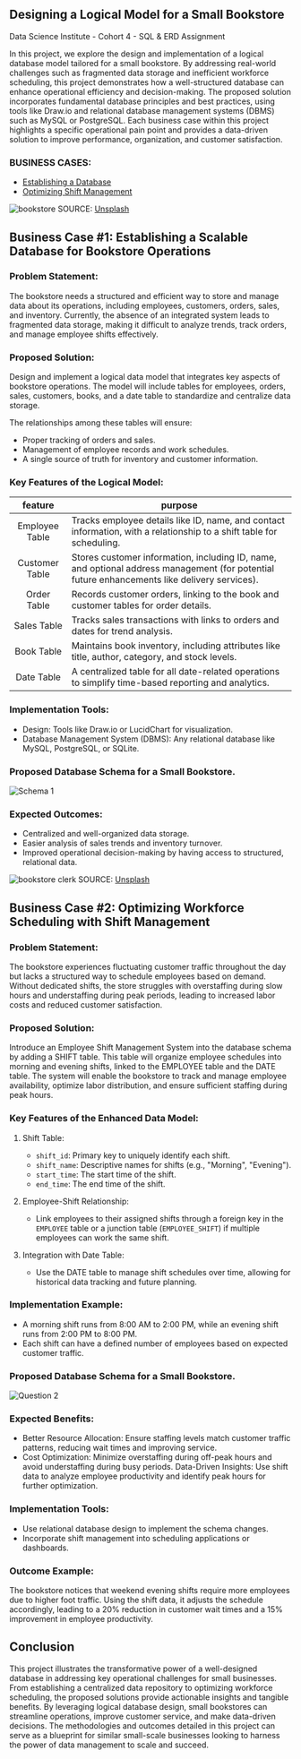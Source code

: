 ## Designing a Logical Model for a Small Bookstore
Data Science Institute - Cohort 4 - SQL & ERD Assignment

In this project, we explore the design and implementation of a logical database model tailored for a small bookstore. By addressing real-world challenges such as fragmented data storage and inefficient workforce scheduling, this project demonstrates how a well-structured database can enhance operational efficiency and decision-making. The proposed solution incorporates fundamental database principles and best practices, using tools like Draw.io and relational database management systems (DBMS) such as MySQL or PostgreSQL. Each business case within this project highlights a specific operational pain point and provides a data-driven solution to improve performance, organization, and customer satisfaction.

### BUSINESS CASES:
* [Establishing a Database](#business-case-1-establishing-a-scalable-database-for-bookstore-operations)
* [Optimizing Shift Management](#business-case-2-optimizing-workforce-scheduling-with-shift-management)

![bookstore](images/bookstore-unsplash.jpg)
SOURCE: [Unsplash](https://unsplash.com/photos/a-man-standing-outside-of-a-book-store-xSmnehPxROE)

## Business Case #1: Establishing a Scalable Database for Bookstore Operations 

### Problem Statement:
The bookstore needs a structured and efficient way to store and manage data about its operations, including employees, customers, orders, sales, and inventory. Currently, the absence of an integrated system leads to fragmented data storage, making it difficult to analyze trends, track orders, and manage employee shifts effectively.

### Proposed Solution:
Design and implement a logical data model that integrates key aspects of bookstore operations. The model will include tables for employees, orders, sales, customers, books, and a date table to standardize and centralize data storage.

The relationships among these tables will ensure:
* Proper tracking of orders and sales.
* Management of employee records and work schedules.
* A single source of truth for inventory and customer information.

### Key Features of the Logical Model:
| feature | purpose |
|:-------:|---------|
| Employee Table | Tracks employee details like ID, name, and contact information, with a relationship to a shift table for scheduling. |
| Customer Table | Stores customer information, including ID, name, and optional address management (for potential future enhancements like delivery services). |
| Order Table | Records customer orders, linking to the book and customer tables for order details. |
| Sales Table | Tracks sales transactions with links to orders and dates for trend analysis. |
| Book Table | Maintains book inventory, including attributes like title, author, category, and stock levels. |
| Date Table | A centralized table for all date-related operations to simplify time-based reporting and analytics. |

### Implementation Tools:
* Design: Tools like Draw.io or LucidChart for visualization.
* Database Management System (DBMS): Any relational database like MySQL, PostgreSQL, or SQLite.

### Proposed Database Schema for a Small Bookstore.
![Schema 1](<images/SQL Assignment Q1.png>)

### Expected Outcomes:
* Centralized and well-organized data storage.
* Easier analysis of sales trends and inventory turnover.
* Improved operational decision-making by having access to structured, relational data.

![bookstore clerk](images/bookstore-2-unsplash.jpg)
SOURCE: [Unsplash](https://unsplash.com/photos/people-inside-library-tv8PIPPY3rQ)

## Business Case #2: Optimizing Workforce Scheduling with Shift Management

### Problem Statement:
The bookstore experiences fluctuating customer traffic throughout the day but lacks a structured way to schedule employees based on demand. Without dedicated shifts, the store struggles with overstaffing during slow hours and understaffing during peak periods, leading to increased labor costs and reduced customer satisfaction.

### Proposed Solution:
Introduce an Employee Shift Management System into the database schema by adding a SHIFT table. This table will organize employee schedules into morning and evening shifts, linked to the EMPLOYEE table and the DATE table. The system will enable the bookstore to track and manage employee availability, optimize labor distribution, and ensure sufficient staffing during peak hours.

### Key Features of the Enhanced Data Model:

1. Shift Table:
    * `shift_id`: Primary key to uniquely identify each shift.
    * `shift_name`: Descriptive names for shifts (e.g., "Morning", "Evening").
    * `start_time`: The start time of the shift.
    * `end_time`: The end time of the shift.

2. Employee-Shift Relationship:
    * Link employees to their assigned shifts through a foreign key in the `EMPLOYEE` table or a junction table (`EMPLOYEE_SHIFT`) if multiple employees can work the same shift.

3. Integration with Date Table:
    * Use the DATE table to manage shift schedules over time, allowing for historical data tracking and future planning.

### Implementation Example:
* A morning shift runs from 8:00 AM to 2:00 PM, while an evening shift runs from 2:00 PM to 8:00 PM.
* Each shift can have a defined number of employees based on expected customer traffic.

### Proposed Database Schema for a Small Bookstore.
![Question 2](<images/SQL Assignment Q2.png>)

### Expected Benefits:
* Better Resource Allocation: Ensure staffing levels match customer traffic patterns, reducing wait times and improving service.
* Cost Optimization: Minimize overstaffing during off-peak hours and avoid understaffing during busy periods.
Data-Driven Insights: Use shift data to analyze employee productivity and identify peak hours for further optimization.

### Implementation Tools:
* Use relational database design to implement the schema changes.
* Incorporate shift management into scheduling applications or dashboards.

### Outcome Example:
The bookstore notices that weekend evening shifts require more employees due to higher foot traffic. Using the shift data, it adjusts the schedule accordingly, leading to a 20% reduction in customer wait times and a 15% improvement in employee productivity.

## Conclusion

This project illustrates the transformative power of a well-designed database in addressing key operational challenges for small businesses. From establishing a centralized data repository to optimizing workforce scheduling, the proposed solutions provide actionable insights and tangible benefits. By leveraging logical database design, small bookstores can streamline operations, improve customer service, and make data-driven decisions. The methodologies and outcomes detailed in this project can serve as a blueprint for similar small-scale businesses looking to harness the power of data management to scale and succeed.
